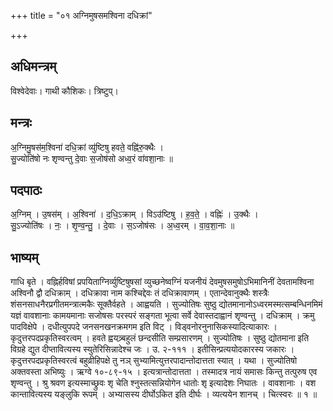 +++
title = "०१ अग्निमुषसमश्विना दधिक्रां"

+++
## अधिमन्त्रम्
विश्वेदेवाः। गाथी कौशिकः। त्रिष्टुप्।

## मन्त्रः
अ॒ग्निमु॒षस॑म॒श्विना॑ दधि॒क्रां व्यु॑ष्टिषु हवते॒ वह्नि॑रु॒क्थैः ।  
सु॒ज्योति॑षो नः शृण्वन्तु दे॒वाः स॒जोष॑सो अध्व॒रं वा॑वशा॒नाः ॥

## पदपाठः
अ॒ग्निम् । उ॒षस॑म् । अ॒श्विना॑ । द॒धि॒ऽक्राम् । विऽउ॑ष्टिषु । ह॒व॒ते॒ । वह्निः॑ । उ॒क्थैः ।  
सु॒ऽज्योति॑षः । नः॒ । शृ॒ण्व॒न्तु॒ । दे॒वाः । स॒ऽजोष॑सः । अ॒ध्व॒रम् । वा॒व॒शा॒नाः ॥

## भाष्यम्
गाधि बृते । वह्निर्हविषां प्रपयिताग्निर्व्युष्टिषुषसां व्युच्छनेष्वग्निं यजनीयं देवमुषसमुषोऽभिमानिनीं देवतामश्विना अश्विनौ द्वौ दधिक्राम् । दधिक्रावा नाम कश्चिद्देवः तं दधिक्रावाणम् । एतान्देवानुक्थैः शस्त्रैः शंसनसाधनैरप्रगीतमन्त्रात्मकैः सूक्तैर्वहते । आह्वयति । सुज्योतिषः सुष्ठु द्योतमानानोऽध्वरमस्मत्सम्बन्धिनमिमं यज्ञं वावशानाः कामयमानाः सजोषसः परस्परं सङ्गता भूत्वा सर्वे देवास्तदाह्वानं शृण्वन्तु । दधिक्राम् । क्रमु पादविक्षेपे । दधीत्युपपदे जनसनखनक्रमगम इति विट् । विड्वनोरनुनासिकस्यादित्याकारः । कृदुत्तरपदप्रकृतिस्वरत्वम् । हवते ह्वयत्र्र्बहुलं छन्दसीति सम्प्रसारणम् । सुज्योतिषः । सुष्ठु द्योतमाना इति विग्रहे द्युत दीप्तावित्यस्य स्युतेरिसिन्नादेश्च जः । उ. २-१११ । इतीसिन्प्रत्ययोदकारस्य जकारः । कृदुत्तरपदप्रकृतिस्वरत्वं बहुव्रीहिपक्षे तु नञ् सुभ्यामित्युत्तरपादान्तोदात्तता स्यात् । यथा । सुज्योतिषो अक्तवस्ता अभिष्युः । ऋग्वे १०-८९-१५ । इत्यत्रान्तोदात्तता । तस्मादत्र नायं समासः किन्तु तत्पुरुष एव शृण्वन्तु । श्रु श्रवण इत्यस्माच्छ्रुवः शृ चेति श्नुस्तत्सन्नियोगेन धातोः शृ इत्यादेशः निघातः । वावशानाः । वश कान्तावित्यस्य यङ्लुकि रूपम् । अभ्यासस्य दीर्घोऽकित इति दीर्घः । व्यत्ययेन शानच् । चित्स्वरः ॥ १ ॥